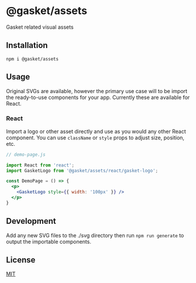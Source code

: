 # @gasket/assets

Gasket related visual assets

## Installation

```
npm i @gasket/assets
```

## Usage

Original SVGs are available, however the primary use case will to be import the
ready-to-use components for your app. Currently these are available for React.

### React

Import a logo or other asset directly and use as you would any other React
component. You can use `className` or `style` props to adjust size, position,
etc.

```jsx
// demo-page.js

import React from 'react';
import GasketLogo from '@gasket/assets/react/gasket-logo';

const DemoPage = () => {
  <p>
    <GasketLogo style={{ width: '100px' }} />
  </p>
}
```

## Development

Add any new SVG files to the ./svg directory then run `npm run generate` to
output the importable components.

## License

[MIT](./LICENSE.md)
